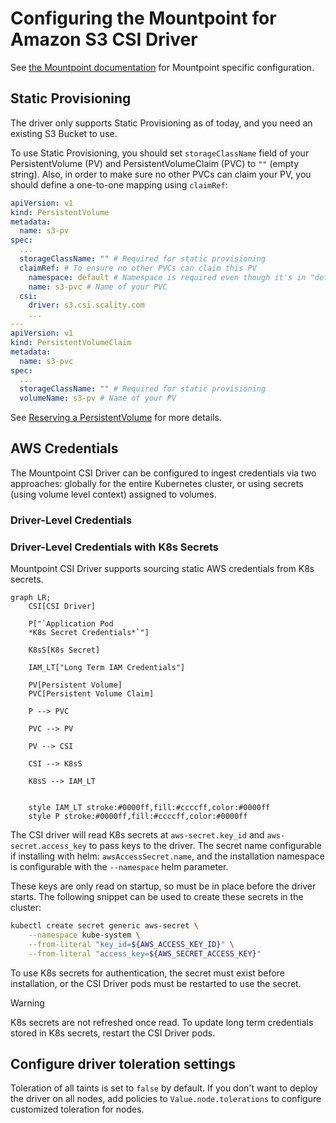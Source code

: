 # Configuring the Mountpoint for Amazon S3 CSI Driver

See [the Mountpoint documentation](https://github.com/awslabs/mountpoint-s3/blob/main/doc/CONFIGURATION.md) for
Mountpoint specific configuration.

## Static Provisioning

The driver only supports Static Provisioning as of today, and you need an existing S3 Bucket to use.

To use Static Provisioning, you should set `storageClassName` field of your PersistentVolume (PV) and PersistentVolumeClaim (PVC) to `""` (empty string).
Also, in order to make sure no other PVCs can claim your PV, you should define a one-to-one mapping using `claimRef`:

```yaml
apiVersion: v1
kind: PersistentVolume
metadata:
  name: s3-pv
spec:
  ...
  storageClassName: "" # Required for static provisioning
  claimRef: # To ensure no other PVCs can claim this PV
    namespace: default # Namespace is required even though it's in "default" namespace.
    name: s3-pvc # Name of your PVC
  csi:
    driver: s3.csi.scality.com
    ...
---
apiVersion: v1
kind: PersistentVolumeClaim
metadata:
  name: s3-pvc
spec:
  ...
  storageClassName: "" # Required for static provisioning
  volumeName: s3-pv # Name of your PV
```

See [Reserving a PersistentVolume](https://kubernetes.io/docs/concepts/storage/persistent-volumes/#reserving-a-persistentvolume) for more details.

## AWS Credentials

<!-- TODO(S3CSI-17): Replace this section with Scality-specific authentication documentation.
This section originally contained AWS-specific IAM permissions information for S3 bucket access.
Need to document Scality CSI driver authentication requirements, permission policies, and setup instructions here. -->

The Mountpoint CSI Driver can be configured to ingest credentials via two approaches: globally for the entire
Kubernetes cluster, or using secrets (using volume level context) assigned to volumes.

### Driver-Level Credentials

<!-- TODO(S3CSI-17): Add/Update Driver-level credentials section for Scality IAM -->

### Driver-Level Credentials with K8s Secrets

Mountpoint CSI Driver supports sourcing static AWS credentials from K8s secrets.

```mermaid
graph LR;
    CSI[CSI Driver]

    P["`Application Pod
    *K8s Secret Credentials*`"]

    K8sS[K8s Secret]

    IAM_LT["Long Term IAM Credentials"]

    PV[Persistent Volume]
    PVC[Persistent Volume Claim]

    P --> PVC

    PVC --> PV

    PV --> CSI

    CSI --> K8sS

    K8sS --> IAM_LT


    style IAM_LT stroke:#0000ff,fill:#ccccff,color:#0000ff
    style P stroke:#0000ff,fill:#ccccff,color:#0000ff
```

The CSI driver will read K8s secrets at `aws-secret.key_id` and `aws-secret.access_key` to pass keys to the driver.
The secret name configurable if installing with helm: `awsAccessSecret.name`, and the installation namespace is
configurable with the `--namespace` helm parameter.

These keys are only read on startup, so must be in place before the driver starts.
The following snippet can be used to create these secrets in the cluster:

```bash
kubectl create secret generic aws-secret \
    --namespace kube-system \
    --from-literal "key_id=${AWS_ACCESS_KEY_ID}" \
    --from-literal "access_key=${AWS_SECRET_ACCESS_KEY}"
```

To use K8s secrets for authentication, the secret must exist before installation, or the CSI Driver pods must be
restarted to use the secret.

> [!WARNING]
> K8s secrets are not refreshed once read. To update long term credentials stored in K8s secrets, restart the CSI Driver pods.

## Configure driver toleration settings

Toleration of all taints is set to `false` by default. If you don't want to deploy the driver on all nodes, add
policies to `Value.node.tolerations` to configure customized toleration for nodes.
